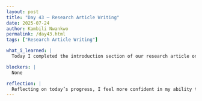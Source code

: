 ```yaml
---
layout: post
title: "Day 43 – Research Article Writing"
date: 2025-07-24
author: Kambili Nwankwo
permalink: /day43.html
tags: ["Research Article Writing"]

what_i_learned: |
  Today I completed the introduction section of our research article on Smart Waste Bin Monitoring and Optimization using IoT sensors and machine learning algorithms. I structured the introduction by clearly defining the objective of the research, formulating the hypothesis, and outlining the key contributions and significance of the study. It was a great exercise in organizing technical ideas into a coherent and persuasive narrative. I learned how to frame the problem of waste management in a broader societal and environmental context while emphasizing how our IoT-based approach offers an innovative solution. This process helped me better understand how to connect our technical work to real-world impact.

blockers: |
  None

reflection: |
  Reflecting on today’s progress, I feel more confident in my ability to write research content that is both clear and impactful. Completing the objective, hypothesis, and contributions sections gave me a deeper appreciation of how important it is to communicate research value in the introduction itself. I realized that writing is not just about presenting facts but also about motivating the work and demonstrating its relevance. As we continue with the rest of the paper, I will aim to maintain this clarity and structured thinking to ensure our work stands out both technically and in terms of significance. It was interesting and It gives me a bit of purpose for this research
---
```

